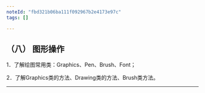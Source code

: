 ```yaml
---
noteId: "fbd321b06ba111f092967b2e4173e97c"
tags: []

---
```


## （八） 图形操作
1．了解绘图常用类：Graphics、Pen、Brush、Font；

2．了解Graphics类的方法、Drawing类的方法、Brush类方法。

---
